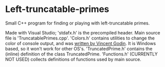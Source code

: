 # Left-truncatable-primes
Small C++ program for finding or playing with left-truncatable primes. 

Made with Visual Studio; 'stdafx.h' is the precompiled header. 
Main source file is 'TruncatablePrimes.cpp'. 
'Colors.h' contains utilities to change the color of console output, and was [written by Vincent Godin](https://www.codeproject.com/Articles/16431/Add-color-to-your-std-cout). It is Windows based, so it won't work for other OS's.
'TruncatedPrime.h' contains the (inline) definition of the class TruncatedPrime.
'Functions.h' (CURRENTLY NOT USED) collects definitions of functions used by main source.
